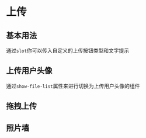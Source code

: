 # 上传
## 基本用法
通过`slot`你可以传入自定义的上传按钮类型和文字提示
<preview path="../example/upload/BaseUpload.vue" title="基本使用"></preview>
## 上传用户头像
通过`show-file-list`属性来进行切换为上传用户头像的组件
<preview path="../example/upload/UploadAvatar.vue" title="上传用户头像"></preview>
## 拖拽上传
<preview path="../example/upload/DrageUpload.vue" title="拖拽上传"></preview>
## 照片墙

